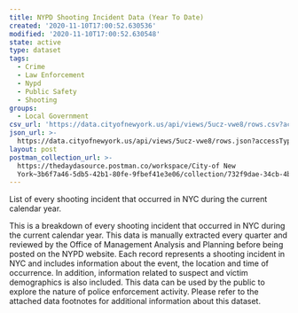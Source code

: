 ```yaml
---
title: NYPD Shooting Incident Data (Year To Date)
created: '2020-11-10T17:00:52.630536'
modified: '2020-11-10T17:00:52.630548'
state: active
type: dataset
tags:
  - Crime
  - Law Enforcement
  - Nypd
  - Public Safety
  - Shooting
groups:
  - Local Government
csv_url: 'https://data.cityofnewyork.us/api/views/5ucz-vwe8/rows.csv?accessType=DOWNLOAD'
json_url: >-
  https://data.cityofnewyork.us/api/views/5ucz-vwe8/rows.json?accessType=DOWNLOAD
layout: post
postman_collection_url: >-
  https://thedaydasource.postman.co/workspace/City-of New
  York~3b6f7a46-5db5-42b1-80fe-9fbef41e3e06/collection/732f9dae-34cb-4b8a-8dfb-56482bbfdfe6
---
```

List of every shooting incident that occurred in NYC  during the current calendar year.

This is a breakdown of every shooting incident that occurred in NYC during the current calendar year. This data is manually extracted every quarter and reviewed by the Office of Management Analysis and Planning before being posted on the NYPD website. 
 Each record represents a shooting incident in NYC and includes information about the event, the location and time of occurrence. In addition, information related to suspect and victim demographics is also included. This data can be used by the public to explore the nature of police enforcement activity. Please refer to the attached data footnotes for additional information about this dataset.
